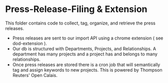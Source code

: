 # Press-Release-Filing & Extension

This folder contains code to collect, tag, organize, and retrieve the press releases. 
- Press releases are sent to our import API using a chrome extension ( see dod-extension ).
- Our db is structured with Departments, Projects, and Relationships. A department has many projects and a project has and belongs to many relationships. 
- Once press releases are stored there is a cron job that will semantically tag and assign keywords to new projects. This is powered by Thompson Reuters' Open Calais.
